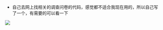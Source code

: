 * 自己去网上找相关的调查问卷的代码，感觉都不适合我现在用的，所以自己写了一个，有需要的可以看一下

![](https://github.com/qiongxiaotian/Questionnaire/blob/master/2017-08-17%2015.10.16.gif)